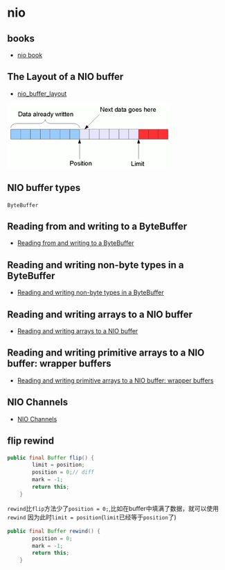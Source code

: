 # nio

## books

- [nio book](https://github.com/web1992/books/tree/master/java-nio)

## The Layout of a NIO buffer

- [nio_buffer_layout](https://www.javamex.com/tutorials/io/nio_buffer_layout.shtml)

![NioBuffer](./images/NioBuffer.png)

## NIO buffer types

`ByteBuffer`

## Reading from and writing to a ByteBuffer

- [Reading from and writing to a ByteBuffer](https://www.javamex.com/tutorials/io/bytebuffer_reading_writing.shtml)

## Reading and writing non-byte types in a ByteBuffer

- [Reading and writing non-byte types in a ByteBuffer](https://www.javamex.com/tutorials/io/bytebuffer_reading_writing_data_types.shtml)

## Reading and writing arrays to a NIO buffer

- [Reading and writing arrays to a NIO buffer](https://www.javamex.com/tutorials/io/nio_buffers_arrays.shtml)

## Reading and writing primitive arrays to a NIO buffer: wrapper buffers

- [Reading and writing primitive arrays to a NIO buffer: wrapper buffers](https://www.javamex.com/tutorials/io/nio_buffers_arrays_2.shtml)

## NIO Channels

- [NIO Channels](https://www.javamex.com/tutorials/io/nio_channels.shtml)

## flip rewind

```java
public final Buffer flip() {
        limit = position;
        position = 0;// diff
        mark = -1;
        return this;
    }
```

`rewind`比`flip`方法少了`position = 0;`,比如在buffer中填满了数据，就可以使用`rewind`
因为此时`limit = position`(`limit`已经等于`position`了)

```java
public final Buffer rewind() {
        position = 0;
        mark = -1;
        return this;
    }
```